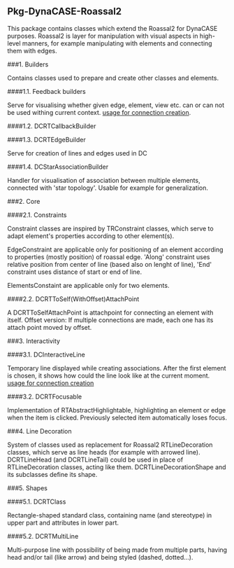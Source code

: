 

## Pkg\-DynaCASE\-Roassal2

This package contains classes which extend the Roassal2 for DynaCASE purposes\.
Roassal2 is layer for manipulation with visual aspects in high\-level manners, for example manipulating with elements and connecting them with edges\.



###1\.  Builders

Contains classes used to prepare and create other classes and elements\.



####1\.1\.  Feedback builders

Serve for visualising whether given edge, element, view etc\. can or can not be used withing current context\.
[usage for connection creation](file://../figures/connection%20creation%20tool%20sequence.png)\.



####1\.2\.  DCRTCallbackBuilder



####1\.3\.  DCRTEdgeBuilder

Serve for creation of lines and edges used in DC



####1\.4\.  DCStarAssociationBuilder

Handler for visualisation of association between multiple elements, connected with 'star topology'\. Usable for example for generalization\.



###2\.  Core



####2\.1\.  Constraints

Constraint classes are inspired by TRConstraint classes, which serve to adapt element's properties according to other element\(s\)\.

EdgeConstraint are applicable only for positioning of an element according to properties \(mostly position\) of roassal edge\.
'Along' constraint uses relative position from center of line \(based also on lenght of line\), 'End' constraint uses distance of start or end of line\.

ElementsConstaint are applicable only for two elements\.



####2\.2\.  DCRTToSelf\(WithOffset\)AttachPoint

A DCRTToSelfAttachPoint is attachpoint for connecting an element with itself\.
Offset version: If multiple connections are made, each one has its attach point moved by offset\.



###3\.  Interactivity



####3\.1\.  DCInteractiveLine

Temporary line displayed while creating associations\. After the first element is chosen, it shows how could the line look like at the current moment\.
[usage for connection creation](file://../figures/connection%20creation%20tool%20sequence.png)



####3\.2\.  DCRTFocusable

Implementation of RTAbstractHighlightable, highlighting an element or edge when the item is clicked\. Previously selected item automatically loses focus\.



###4\.  Line Decoration

System of classes used as replacement for Roassal2 RTLineDecoration classes, which serve as line heads \(for example with arrowed line\)\.
DCRTLineHead \(and DCRTLineTail\) could be used in place of RTLineDecoration classes, acting like them\.
DCRTLineDecorationShape and its subclasses define its shape\.



###5\.  Shapes



####5\.1\.  DCRTClass

Rectangle\-shaped standard class, containing name \(and stereotype\) in upper part and attributes in lower part\.



####5\.2\.  DCRTMultiLine

Multi\-purpose line with possibility of being made from multiple parts, having head and/or tail \(like arrow\) and being styled \(dashed, dotted\.\.\.\)\.
